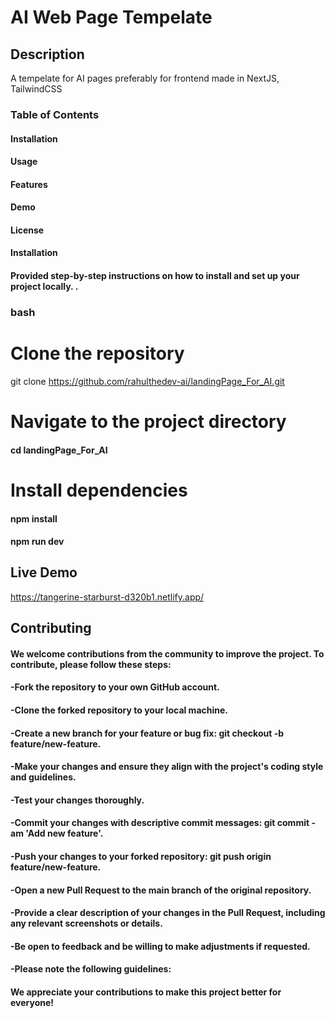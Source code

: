 # AI Web Page Tempelate


## Description

A tempelate for AI pages preferably for frontend made in NextJS, TailwindCSS
### Table of Contents
#### Installation
#### Usage
#### Features
#### Demo
#### License
#### Installation
#### Provided step-by-step instructions on how to install and set up your project locally. .

### bash

# Clone the repository
git clone https://github.com/rahulthedev-ai/landingPage_For_AI.git

# Navigate to the project directory
#### cd landingPage_For_AI

# Install dependencies
#### npm install

#### npm run dev



## Live Demo 
https://tangerine-starburst-d320b1.netlify.app/


## Contributing
#### We welcome contributions from the community to improve the project. To contribute, please follow these steps:

#### -Fork the repository to your own GitHub account.
#### -Clone the forked repository to your local machine.
#### -Create a new branch for your feature or bug fix: git checkout -b feature/new-feature.
#### -Make your changes and ensure they align with the project's coding style and guidelines.
#### -Test your changes thoroughly.
#### -Commit your changes with descriptive commit messages: git commit -am 'Add new feature'.
#### -Push your changes to your forked repository: git push origin feature/new-feature.
#### -Open a new Pull Request to the main branch of the original repository.
#### -Provide a clear description of your changes in the Pull Request, including any relevant screenshots or details.
#### -Be open to feedback and be willing to make adjustments if requested.
#### -Please note the following guidelines:


#### We appreciate your contributions to make this project better for everyone!
